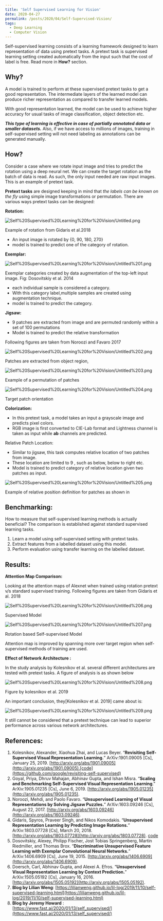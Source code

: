 ```yaml
---
title: 'Self Supervised Learning for Vision'
date: 2020-04-27
permalink: /posts/2020/04/Self-Supervised-Vision/
tags:
  - Deep Learning
  - Computer Vision
---
```



Self-supervised learning consists of a learning framework designed to learn representation of data using pretext tasks. A pretext task is supervised learning setting created automatically from the input such that the cost of label is free. Read more in **How?** section. 

## Why?

A model is trained to perform at these supervised pretext tasks to get a good representation. The intermediate layers of the learned model can produce richer representation as compared to transfer learned models. 

With good representation learned, the model can be used to achieve higher accuracy for usual tasks of image classification, object detection etc. 

***This type of learning is effective in case of partially annotated data or smaller datasets.*** Also, if we have access to millions of images, training in self-supervised setting will not need labeling as annotations can be generated manually. 

## How?

Consider a case where we rotate input image and tries to predict the rotation using a deep neural net. We can create the target rotation as the batch of data is read. As such, the only input needed are raw input images. This is an example of pretext task. 

**Pretext tasks** are designed keeping in mind that *the labels can be known on the fly* using simple image transformations or permutation. There are various ways pretext tasks can be designed:

**Rotation:**

![Self%20Supervised%20Learning%20for%20Vision/Untitled.png](/images/Untitled.png)

Example of rotation from Gidaris et al.2018

- An input image is rotated by {0, 90, 180, 270}
- model is trained to predict one of the category of rotation.

**Exemplar:** 

![Self%20Supervised%20Learning%20for%20Vision/Untitled%201.png](/images/Untitled%201.png)

Exemplar categories created by data augmentation of the top-left input image. Fig: Dosovitskiy et al. 2014

- each individual sample is considered a category.
- With this category label,multiple samples are created using augmentation technique.
- model is trained to predict the category.

**Jigsaw:** 

- 9 patches are extracted from image and are permuted randomly within a set of 100 permutations
- Model is trained to predict the relative transformation

Following figures are taken from Noroozi and Favaro 2017 

![Self%20Supervised%20Learning%20for%20Vision/Untitled%202.png](/images/Untitled%202.png)

Patches are extracted from object region,

![Self%20Supervised%20Learning%20for%20Vision/Untitled%203.png](/images/Untitled%203.png)

Example of a permutation of patches

![Self%20Supervised%20Learning%20for%20Vision/Untitled%204.png](/images/Untitled%204.png)

Target patch orientation

**Colorization:**

- In this pretext task, a model takes an input a grayscale image and predicts pixel colors.
- RGB image is first converted to CIE-Lab format and Lightness channel is taken as input while **ab** channels are predicted.

Relative Patch Location:

- Similar to jigsaw, this task computes relative location of two patches from image.
- These location are limited to 9 , such as below, below to right etc.
- Model is trained to predict category of relative location given two patches as input.

![Self%20Supervised%20Learning%20for%20Vision/Untitled%205.png](/images/Untitled%205.png)

Example of relative position definition for patches as shown in 

## Benchmarking:

How to measure that self-supervised learning methods is actually beneficial? The comparison is established against standard supervised learning tasks. 

1. Learn a model using self-supervised setting with pretext tasks.
2. Extract features from  a labelled dataset using this model. 
3. Perform evaluation using transfer learning on the labelled dataset. 

## Results:

**Attention Map Comparison:**

Looking at the attention maps of Alexnet when trained using rotation pretext v/s standard supervised training. Following figures are taken from Gidaris et al. 2018 

![Self%20Supervised%20Learning%20for%20Vision/Untitled%206.png](/images/Untitled%206.png)

Supervised Model 

![Self%20Supervised%20Learning%20for%20Vision/Untitled%207.png](/images/Untitled%207.png)

Rotation based Self-supervised Model

Attention map is improved by spanning more over target region when self-supervised methods of training are used. 

**Effect of Network Architecture :** 

In the study analysis by Kolesnikov et al. several different architectures are tested with pretext tasks. A figure of analysis is as shown below

![Self%20Supervised%20Learning%20for%20Vision/Untitled%208.png](/images/Untitled%208.png)

Figure by kolesnikov et al. 2019

An important conclusion, they[Kolesnikov et al. 2019] came about is: 

![Self%20Supervised%20Learning%20for%20Vision/Untitled%209.png](/images/Untitled%209.png)

It still cannot be considered that a pretext technique can lead to superior performance across various network architectures. 

## References:

1. Kolesnikov, Alexander, Xiaohua Zhai, and Lucas Beyer. “**Revisiting Self-Supervised Visual Representation Learning.**” ArXiv:1901.09005 [Cs], January 25, 2019. [http://arxiv.org/abs/1901.09005](http://arxiv.org/abs/1901.09005).[code](https://github.com/google/revisiting-self-supervised)
2. Goyal, Priya, Dhruv Mahajan, Abhinav Gupta, and Ishan Misra. “**Scaling and Benchmarking Self-Supervised Visual Representation Learning**.” ArXiv:1905.01235 [Cs], June 6, 2019. [http://arxiv.org/abs/1905.01235](http://arxiv.org/abs/1905.01235).
3. Noroozi, Mehdi, and Paolo Favaro. “**Unsupervised Learning of Visual Representations by Solving Jigsaw Puzzles.**” ArXiv:1603.09246 [Cs], August 22, 2017. [http://arxiv.org/abs/1603.09246](http://arxiv.org/abs/1603.09246).
4. Gidaris, Spyros, Praveer Singh, and Nikos Komodakis. “**Unsupervised Representation Learning by Predicting Image Rotations.**” ArXiv:1803.07728 [Cs], March 20, 2018. [http://arxiv.org/abs/1803.07728](http://arxiv.org/abs/1803.07728).  [code](https://github.com/gidariss/FeatureLearningRotNet)
5. Dosovitskiy, Alexey, Philipp Fischer, Jost Tobias Springenberg, Martin Riedmiller, and Thomas Brox. “**Discriminative Unsupervised Feature Learning with Exemplar Convolutional Neural Networks.**” ArXiv:1406.6909 [Cs], June 19, 2015. [http://arxiv.org/abs/1406.6909](http://arxiv.org/abs/1406.6909).
6. Doersch, Carl, Abhinav Gupta, and Alexei A. Efros. “**Unsupervised Visual Representation Learning by Context Prediction.**” ArXiv:1505.05192 [Cs], January 16, 2016. [http://arxiv.org/abs/1505.05192](http://arxiv.org/abs/1505.05192).
7. **Blog by Lilian Weng**: [https://lilianweng.github.io/lil-log/2019/11/10/self-supervised-learning.html](https://lilianweng.github.io/lil-log/2019/11/10/self-supervised-learning.html)
8. **Blog by Jeremy Howard** : [https://www.fast.ai/2020/01/13/self_supervised/](https://www.fast.ai/2020/01/13/self_supervised/)